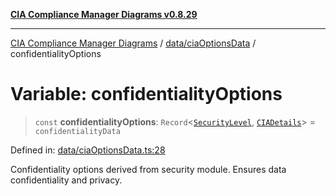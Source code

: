 [**CIA Compliance Manager Diagrams v0.8.29**](../../../README.md)

***

[CIA Compliance Manager Diagrams](../../../modules.md) / [data/ciaOptionsData](../README.md) / confidentialityOptions

# Variable: confidentialityOptions

> `const` **confidentialityOptions**: `Record`\<[`SecurityLevel`](../../../types/cia/type-aliases/SecurityLevel.md), [`CIADetails`](../../../types/interfaces/CIADetails.md)\> = `confidentialityData`

Defined in: [data/ciaOptionsData.ts:28](https://github.com/Hack23/cia-compliance-manager/blob/5836b4c74e2010cd05eca63c0016fd711c628ec9/src/data/ciaOptionsData.ts#L28)

Confidentiality options derived from security module.
Ensures data confidentiality and privacy.
